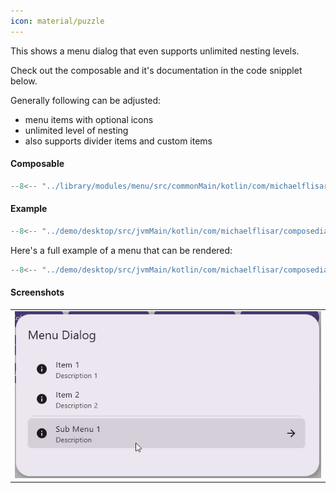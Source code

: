 ```yaml
---
icon: material/puzzle
---
```


This shows a menu dialog that even supports unlimited nesting levels.

Check out the composable and it's documentation in the code snipplet below.

Generally following can be adjusted:

* menu items with optional icons
* unlimited level of nesting
* also supports divider items and custom items

#### Composable

```kotlin
--8<-- "../library/modules/menu/src/commonMain/kotlin/com/michaelflisar/composedialogs/dialogs/menu/DialogMenu.kt:30:51"
```

#### Example

```kotlin
--8<-- "../demo/desktop/src/jvmMain/kotlin/com/michaelflisar/composedialogs/demo/Main.kt:444:450"
```

Here's a full example of a menu that can be rendered:

```kotlin
--8<-- "../demo/desktop/src/jvmMain/kotlin/com/michaelflisar/composedialogs/demo/Main.kt:354:443"
```

#### Screenshots

| |
|-|
| ![Screenshot](../screenshots/dark/demo_menu1.jpg) |